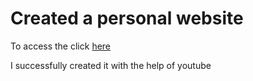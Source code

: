 # Created a personal website


To access the click [here](https://vinayak730.github.io/Personal_website/)


I successfully created it with the help of youtube
